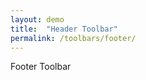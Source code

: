 ```yaml
---
layout: demo
title:  "Header Toolbar"
permalink: /toolbars/footer/
---
```


<div class="board">
  <div class="toolbar bottom-chrome">Footer Toolbar</div>
</div>